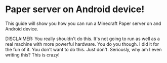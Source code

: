 # Paper server on Android device!

This guide will show you how you can run a Minecraft Paper server on and Android device.

DISCLAIMER: You really shouldn't do this. It's not going to run as well as a real machine with more powerful hardware. You do you though. I did it for the fun of it. You don't want to do this. Just don't. Seriously, why am I even writing this? This is crazy!


